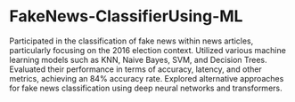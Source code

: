 # FakeNews-ClassifierUsing-ML

Participated in the classification of fake news within news articles, particularly focusing on the 2016 election context. Utilized various machine learning models such as KNN, Naive Bayes, SVM, and Decision Trees. Evaluated their performance in terms of accuracy, latency, and other metrics, achieving an 84% accuracy rate. Explored alternative approaches for fake news classification using deep neural networks and transformers.
